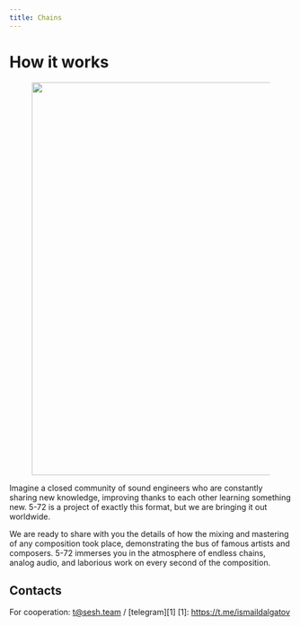 ```yaml
---
title: Chains
---
```


# How it works

<figure>
  <img src="https://user-images.githubusercontent.com/29144912/130984498-4213a6d8-7ec6-499d-95f7-fd870e3f69b7.png" width="700" />
</figure>

Imagine a closed community of sound engineers who are constantly sharing new knowledge, improving thanks to each other learning something new. 5-72 is a project of exactly this format, but we are bringing it out worldwide.

We are ready to share with you the details of how the mixing and mastering of any composition took place, demonstrating the bus of famous artists and composers. 5-72 immerses you in the atmosphere of endless chains, analog audio, and laborious work on every second of the composition.

## Contacts

For cooperation: t@sesh.team / [telegram][1]
  [1]: https://t.me/ismaildalgatov
